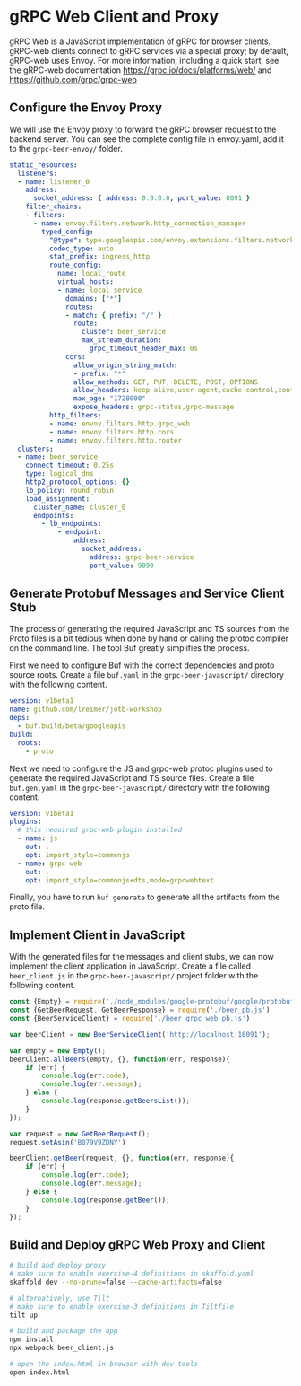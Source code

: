 # gRPC Web Client and Proxy

gRPC Web is a JavaScript implementation of gRPC for browser clients. gRPC-web clients connect to gRPC services via a special proxy; by default, gRPC-web uses Envoy. For more information, including a quick start, see the gRPC-web documentation https://grpc.io/docs/platforms/web/ and https://github.com/grpc/grpc-web

## Configure the Envoy Proxy

We will use the Envoy proxy to forward the gRPC browser request to the backend server. You can see the complete config file in envoy.yaml, add it to the `grpc-beer-envoy/` folder.
```yaml
static_resources:
  listeners:
  - name: listener_0
    address:
      socket_address: { address: 0.0.0.0, port_value: 8091 }
    filter_chains:
    - filters:
      - name: envoy.filters.network.http_connection_manager
        typed_config:
          "@type": type.googleapis.com/envoy.extensions.filters.network.http_connection_manager.v3.HttpConnectionManager
          codec_type: auto
          stat_prefix: ingress_http
          route_config:
            name: local_route
            virtual_hosts:
            - name: local_service
              domains: ["*"]
              routes:
              - match: { prefix: "/" }
                route:
                  cluster: beer_service
                  max_stream_duration:
                    grpc_timeout_header_max: 0s
              cors:
                allow_origin_string_match:
                - prefix: "*"
                allow_methods: GET, PUT, DELETE, POST, OPTIONS
                allow_headers: keep-alive,user-agent,cache-control,content-type,content-transfer-encoding,x-accept-content-transfer-encoding,x-accept-response-streaming,x-user-agent,x-grpc-web,grpc-timeout
                max_age: "1728000"
                expose_headers: grpc-status,grpc-message
          http_filters:
          - name: envoy.filters.http.grpc_web
          - name: envoy.filters.http.cors
          - name: envoy.filters.http.router
  clusters:
  - name: beer_service
    connect_timeout: 0.25s
    type: logical_dns
    http2_protocol_options: {}
    lb_policy: round_robin
    load_assignment:
      cluster_name: cluster_0
      endpoints:
        - lb_endpoints:
            - endpoint:
                address:
                  socket_address:
                    address: grpc-beer-service
                    port_value: 9090
```

## Generate Protobuf Messages and Service Client Stub

The process of generating the required JavaScript and TS sources from the Proto files is a bit tedious when done by hand or calling the protoc compiler on the command line. The tool Buf greatly simplifies the process.

First we need to configure Buf with the correct dependencies and proto source roots. Create a file `buf.yaml` in the `grpc-beer-javascript/` directory with the following content.
```yaml
version: v1beta1
name: github.com/lreimer/jotb-workshop
deps:
  - buf.build/beta/googleapis
build:
  roots:
    - proto
```

Next we need to configure the JS and grpc-web protoc plugins used to generate the required JavaScript and TS source files. Create a file `buf.gen.yaml` in the `grpc-beer-javascript/` directory with the following content.
```yaml
version: v1beta1
plugins:
  # this required grpc-web plugin installed
  - name: js
    out: .
    opt: import_style=commonjs
  - name: grpc-web
    out: .
    opt: import_style=commonjs+dts,mode=grpcwebtext
```

Finally, you have to run `buf generate` to generate all the artifacts from the proto file.

## Implement Client in JavaScript

With the generated files for the messages and client stubs, we can now implement the client application
in JavaScript. Create a file called `beer_client.js` in the `grpc-beer-javascript/` project folder with
the following content.
```javascript
const {Empty} = require('./node_modules/google-protobuf/google/protobuf/empty_pb.js')
const {GetBeerRequest, GetBeerResponse} = require('./beer_pb.js')
const {BeerServiceClient} = require('./beer_grpc_web_pb.js')

var beerClient = new BeerServiceClient('http://localhost:18091');

var empty = new Empty();
beerClient.allBeers(empty, {}, function(err, response){
    if (err) {
        console.log(err.code);
        console.log(err.message);
    } else {
        console.log(response.getBeersList());
    }
});

var request = new GetBeerRequest();
request.setAsin('B079V9ZDNY')

beerClient.getBeer(request, {}, function(err, response){
    if (err) {
        console.log(err.code);
        console.log(err.message);
    } else {
        console.log(response.getBeer());
    }
});
```

## Build and Deploy gRPC Web Proxy and Client

```bash
# build and deploy proxy
# make sure to enable exercise-4 definitions in skaffold.yaml
skaffold dev --no-prune=false --cache-artifacts=false

# alternatively, use Tilt
# make sure to enable exercise-3 definitions in Tiltfile
tilt up

# build and package the app
npm install
npx webpack beer_client.js

# open the index.html in browser with dev tools
open index.html
```
